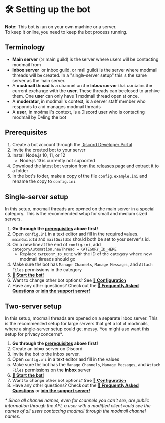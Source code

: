 # 🛠️ Setting up the bot
**Note:** This bot is run on your own machine or a server.  
To keep it online, you need to keep the bot process running.

## Terminology
* **Main server** (or main guild) is the server where users will be contacting modmail from
* **Inbox server** (or inbox guild, or mail guild) is the server where modmail threads will be created.
  In a "single-server setup" this is the same server as the main server.
* A **modmail thread** is a channel on the **inbox server** that contains the current exchange with the **user**.
  These threads can be closed to archive them. One **user** can only have 1 modmail thread open at once.
* A **moderator**, in modmail's context, is a server staff member who responds to and manages modmail threads
* A **user**, in modmail's context, is a Discord user who is contacting modmail by DMing the bot

## Prerequisites
1. Create a bot account through the [Discord Developer Portal](https://discordapp.com/developers/)
2. Invite the created bot to your server
3. Install Node.js 10, 11, or 12
    - Node.js 13 is currently not supported
4. Download the latest bot version from [the releases page](https://github.com/Dragory/modmailbot/releases) and extract it to a folder
5. In the bot's folder, make a copy of the file `config.example.ini` and rename the copy to `config.ini`

## Single-server setup
In this setup, modmail threads are opened on the main server in a special category.
This is the recommended setup for small and medium sized servers.

1. **Go through the [prerequisites](#prerequisites) above first!**
2. Open `config.ini` in a text editor and fill in the required values. `mainGuildId` and `mailGuildId` should both be set to your server's id.
3. On a new line at the end of `config.ini`, add `categoryAutomation.newThread = CATEGORY_ID_HERE`
    - Replace `CATEGORY_ID_HERE` with the ID of the category where new modmail threads should go
4. Make sure the bot has `Manage Channels`, `Manage Messages`, and `Attach Files` permissions in the category
5. **[🏃 Start the bot!](starting-the-bot.md)**
6. Want to change other bot options? See **[📝 Configuration](configuration.md)**
7. Have any other questions? Check out the **[🙋 Frequently Asked Questions](faq.md)** or
   **[join the support server!](../README.md#support-server)**

## Two-server setup
In this setup, modmail threads are opened on a separate inbox server.
This is the recommended setup for large servers that get a lot of modmails, where a single-server setup could get messy.
You might also want this setup for privacy concerns*.

1. **Go through the [prerequisites](#prerequisites) above first!**
2. Create an inbox server on Discord
3. Invite the bot to the inbox server.
4. Open `config.ini` in a text editor and fill in the values
5. Make sure the bot has the `Manage Channels`, `Manage Messages`, and `Attach Files` permissions on the **inbox** server
6. **[🏃 Start the bot!](starting-the-bot.md)**
7. Want to change other bot options? See **[📝 Configuration](configuration.md)**
8. Have any other questions? Check out the **[🙋 Frequently Asked Questions](faq.md)** or
   **[join the support server!](../README.md#support-server)**

*\* Since all channel names, even for channels you can't see, are public information through the API, a user with a
modified client could see the names of all users contacting modmail through the modmail channel names.* 
